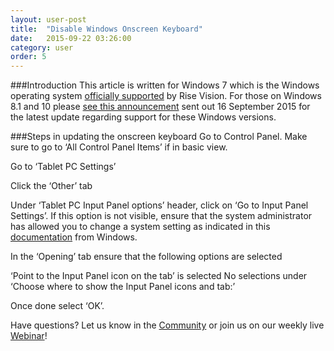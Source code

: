 ```yaml
---
layout: user-post
title:  "Disable Windows Onscreen Keyboard"
date:   2015-09-22 03:26:00
category: user
order: 5
---
```


###Introduction
This article is written for Windows 7 which is the Windows operating system [officially supported](https://help.risevision.com/user/create-a-display) by Rise Vision.  For those on Windows 8.1 and 10 please [see this announcement](https://community.risevision.com/rise_vision_inc/topics/windows-8-1-support-193wdl037ids1) sent out 16 September 2015 for the latest update regarding support for these Windows versions.

###Steps in updating the onscreen keyboard
Go to Control Panel.  Make sure to go to ‘All Control Panel Items’ if in basic view.

Go to ‘Tablet PC Settings’

Click the ‘Other’ tab

Under ‘Tablet PC Input Panel options’ header, click on ‘Go to Input Panel Settings’.
If this option is not visible, ensure that the system administrator has allowed you to change a system setting as indicated in this [documentation](http://windows.microsoft.com/en-ca/windows/why-wont-allow-change-system-setting#1TC=windows-7) from Windows.

In the ‘Opening’ tab ensure that the following options are selected

‘Point to the Input Panel icon on the tab’ is selected
No selections under ‘Choose where to show the Input Panel icons and tab:’

Once done select ‘OK’.

Have questions? Let us know in the [Community](http://community.risevision.com) or join us on our weekly live [Webinar](https://www.risevision.com/webinars)!